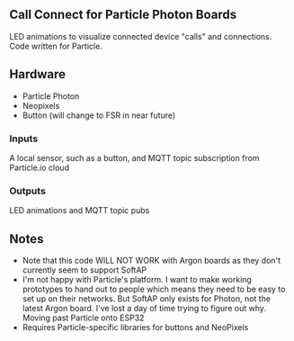 ## Call Connect for Particle Photon Boards
LED animations to visualize connected device "calls" and connections. Code written for Particle.

## Hardware
* Particle Photon
* Neopixels
* Button (will change to FSR in near future)

### Inputs
A local sensor, such as a button, and MQTT topic subscription from Particle.io cloud

### Outputs
LED animations and MQTT topic pubs


## Notes
* Note that this code WILL NOT WORK with Argon boards as they don't currently seem to support SoftAP
* I'm not happy with Particle's platform. I want to make working prototypes to hand out to people which means they need to be easy to set up on their networks. But SoftAP only exists for Photon, not the latest Argon board. I've lost a day of time trying to figure out why. Moving past Particle onto ESP32
* Requires Particle-specific libraries for buttons and NeoPixels
